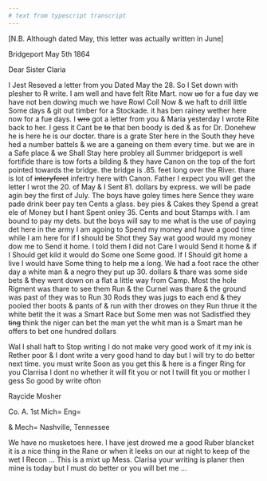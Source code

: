 ```yaml
---
# text from typescript transcript
---
```

[N.B. Although dated May, this letter was actually written in June]

Bridgeport May 5th 1864

Dear Sister Claria
	
I Jest Reseved a letter from you Dated May the 28. So I Set down with plesher to ~~R~~ write. I am well and have felt Rite Mart. now ~~uo~~ for a fue day we have not ben dowing much  we have Rowl Coll Now & we haft to drill little Some days & git out timber for a Stockade. it has ben rainey wether here now for a fue days. I ~~wro~~ got a letter from you & Maria yesterday  I wrote Rite back to her. I gess it Cant be ~~to~~ that ben boody is ded & as for Dr. Donehew he is here  he is our docter. thare is a grate Ster here in the South  they heve hed a number battels & we are a ganeing on them every time. but we are in a Safe place & we Shall Stay here probley all Summer  bridgeport is well fortifide  thare is tow forts a bilding & they have Canon on the top of the fort pointed towards the bridge. the bridge is .85. feet long over the River. thare is lot of ~~interyferet~~ infertry here with Canon. Father I expect you will get the letter I wrot the 20. of May & I Sent 81. dollars by express. we will be pade agin bey the first of July. The boys have goley times here Sence they ware pade  drink beer pay ten Cents a glass. bey pies & Cakes  they Spend a great ele of Money but I hant Spent onley 35. Cents and bout Stamps with. I am bound to pay my dets. but the boys will say to me what is the use of paying det here in the army  I am agoing to Spend my money and have a good time while I am here for if I should be Shot they Say wat good would my money dow me to Send it home. I told them I did not Care I would Send it home & if I Should get kild it would do Some one Some good. If I Should git home a live I would have Some thing to help me a long. We had a foot race the other day a white man & a negro they put up 30. dollars & thare was some side bets & they went down on a flat a little way from Camp. Most the hole Rigment was thare to see them Run & the Curnel was thare & the ground was past of they was to Run 30 Rods they was jugs to each end & they pooled ther boots & pants of & run with ther drowes on  they Run thrue it the white betit the  it was a Smart Race but Some men was not Sadistfied  they ~~ting~~ think the niger can bet the man yet the whit man is a Smart man  he offers to bet one hundred dollars  

Wal I shall haft to Stop writing I do not make very good work of it  my ink is Rether poor & I dont write a very good hand to day but I will try to do better next time. you must write Soon as you get this & here is a finger Ring for you Clarrisa  I dont no whether it will fit you or not  I twill fit you or mother I gess  So good by  write ofton

Raycide Mosher 

Co. A. 1st Mich= Eng= 

& Mech= Nashville, Tennessee

We have no musketoes here. I have jest drowed me a good Ruber blancket it is a nice thing in the Rane or when it leeks on our at night to keep of the wet I Recon ... This is a mixt up Mess. Clarisa your writing is planer then mine is today but I must do better or you will bet me ...
